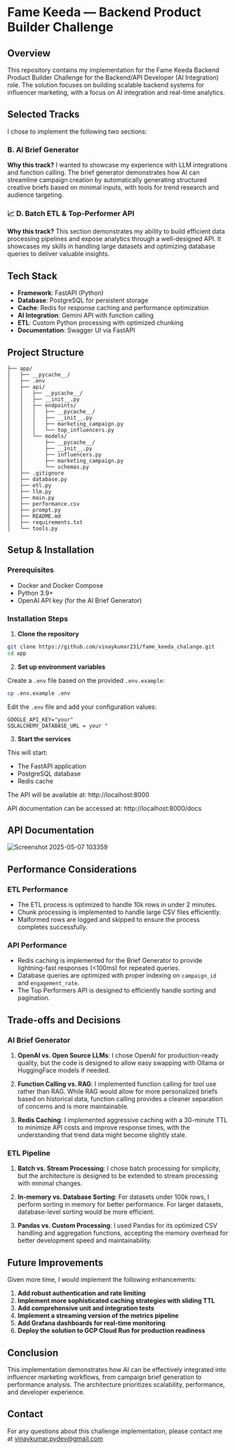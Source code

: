 # Fame Keeda — Backend Product Builder Challenge

## Overview

This repository contains my implementation for the Fame Keeda Backend Product Builder Challenge for the Backend/API Developer (AI Integration) role. The solution focuses on building scalable backend systems for influencer marketing, with a focus on AI integration and real-time analytics.

## Selected Tracks

I chose to implement the following two sections:

### B. AI Brief Generator

**Why this track?** I wanted to showcase my experience with LLM integrations and function calling. The brief generator demonstrates how AI can streamline campaign creation by automatically generating structured creative briefs based on minimal inputs, with tools for trend research and audience targeting.

### 📈 D. Batch ETL & Top-Performer API

**Why this track?** This section demonstrates my ability to build efficient data processing pipelines and expose analytics through a well-designed API. It showcases my skills in handling large datasets and optimizing database queries to deliver valuable insights.

## Tech Stack

- **Framework**: FastAPI (Python)
- **Database**: PostgreSQL for persistent storage
- **Cache**: Redis for response caching and performance optimization
- **AI Integration**: Gemini API with function calling
- **ETL**: Custom Python processing with optimized chunking
- **Documentation**: Swagger UI via FastAPI

## Project Structure

```
├── app/
│   ├── __pycache__/
│   ├── .env
│   ├── api/
│   │   ├── __pycache__/
│   │   ├── __init__.py
│   │   ├── endpoints/
│   │   │   ├── __pycache__/
│   │   │   ├── __init__.py 
│   │   │   ├── marketing_campaign.py
│   │   │   └── top_influencers.py
│   │   └── models/
│   │       ├── __pycache__/
│   │       ├── __init__.py
│   │       ├── influencers.py
│   │       ├── marketing_campaign.py
│   │       └── schemas.py
│   ├── .gitignore
│   ├── database.py
│   ├── etl.py
│   ├── llm.py
│   ├── main.py
│   ├── performance.csv
│   ├── prompt.py
│   ├── README.md
│   ├── requirements.txt
│   └── tools.py
```

## Setup & Installation

### Prerequisites

- Docker and Docker Compose
- Python 3.9+
- OpenAI API key (for the AI Brief Generator)

### Installation Steps

1. **Clone the repository**

```bash
git clone https://github.com/vinaykumar231/fame_keeda_chalange.git
cd app
```

2. **Set up environment variables**

Create a `.env` file based on the provided `.env.example`:

```bash
cp .env.example .env
```

Edit the `.env` file and add your configuration values:

```
GOOGLE_API_KEY="your"
SQLALCHEMY_DATABASE_URL = your "

```

3. **Start the services**

This will start:
- The FastAPI application
- PostgreSQL database
- Redis cache

The API will be available at: http://localhost:8000

API documentation can be accessed at: http://localhost:8000/docs

##  API Documentation

![Screenshot 2025-05-07 103359](https://github.com/user-attachments/assets/fae05cd0-ce0f-4f95-acef-7be210ef94a0)

## Performance Considerations

### ETL Performance

- The ETL process is optimized to handle 10k rows in under 2 minutes.
- Chunk processing is implemented to handle large CSV files efficiently.
- Malformed rows are logged and skipped to ensure the process completes successfully.

### API Performance

- Redis caching is implemented for the Brief Generator to provide lightning-fast responses (<100ms) for repeated queries.
- Database queries are optimized with proper indexing on `campaign_id` and `engagement_rate`.
- The Top Performers API is designed to efficiently handle sorting and pagination.

## Trade-offs and Decisions

### AI Brief Generator

1. **OpenAI vs. Open Source LLMs**: I chose OpenAI for production-ready quality, but the code is designed to allow easy swapping with Ollama or HuggingFace models if needed.

2. **Function Calling vs. RAG**: I implemented function calling for tool use rather than RAG. While RAG would allow for more personalized briefs based on historical data, function calling provides a cleaner separation of concerns and is more maintainable.

3. **Redis Caching**: I implemented aggressive caching with a 30-minute TTL to minimize API costs and improve response times, with the understanding that trend data might become slightly stale.

### ETL Pipeline

1. **Batch vs. Stream Processing**: I chose batch processing for simplicity, but the architecture is designed to be extended to stream processing with minimal changes.

2. **In-memory vs. Database Sorting**: For datasets under 100k rows, I perform sorting in memory for better performance. For larger datasets, database-level sorting would be more efficient.

3. **Pandas vs. Custom Processing**: I used Pandas for its optimized CSV handling and aggregation functions, accepting the memory overhead for better development speed and maintainability.

## Future Improvements

Given more time, I would implement the following enhancements:

1. **Add robust authentication and rate limiting**
2. **Implement more sophisticated caching strategies with sliding TTL**
3. **Add comprehensive unit and integration tests**
4. **Implement a streaming version of the metrics pipeline**
5. **Add Grafana dashboards for real-time monitoring**
6. **Deploy the solution to GCP Cloud Run for production readiness**

## Conclusion

This implementation demonstrates how AI can be effectively integrated into influencer marketing workflows, from campaign brief generation to performance analysis. The architecture prioritizes scalability, performance, and developer experience.

## Contact

For any questions about this challenge implementation, please contact me at vinaykumar.pydev@gmail.com
